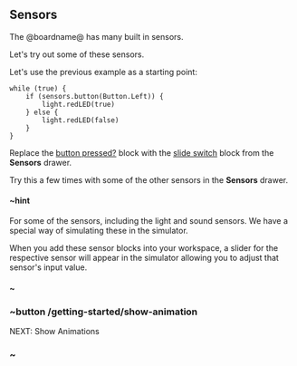 ## Sensors

The @boardname@ has many built in sensors. 

Let's try out some of these sensors. 

Let's use the previous example as a starting point:

```blocks
while (true) {
    if (sensors.button(Button.Left)) {
        light.redLED(true)
    } else {
        light.redLED(false)
    }
}
```

Replace the [button pressed?](/reference/sensors/button-pressed) block with the [slide switch](/reference/sensors/slide-switch) block from the **Sensors** drawer. 

Try this a few times with some of the other sensors in the **Sensors** drawer. 

#### ~hint

For some of the sensors, including the light and sound sensors. We have a special way of simulating these in the simulator. 

When you add these sensor blocks into your workspace, a slider for the respective sensor will appear in the simulator allowing you to adjust that sensor's input value.

#### ~

### ~button /getting-started/show-animation
NEXT: Show Animations
### ~